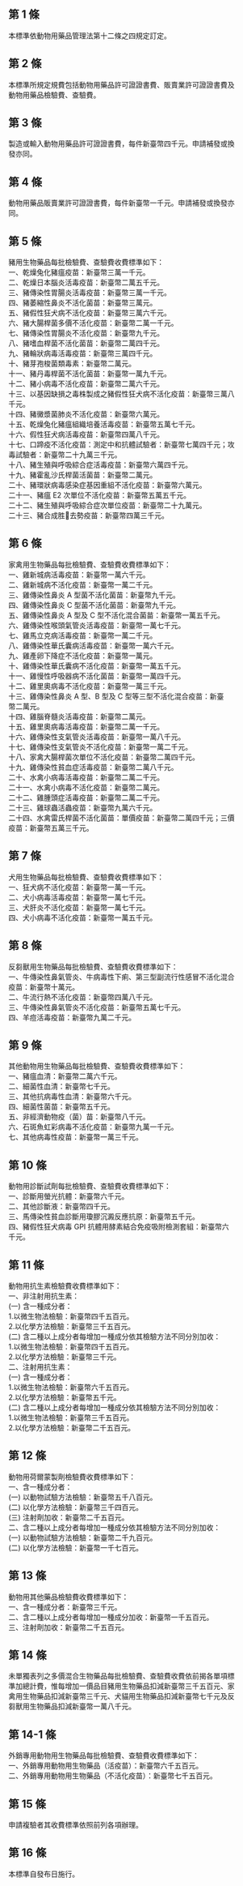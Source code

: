 第 1 條
-------
本標準依動物用藥品管理法第十二條之四規定訂定。

第 2 條
-------
本標準所規定規費包括動物用藥品許可證證書費、販賣業許可證證書費及  
動物用藥品檢驗費、查驗費。

第 3 條
-------
製造或輸入動物用藥品許可證證書費，每件新臺幣四千元。申請補發或換  
發亦同。

第 4 條
-------
動物用藥品販賣業許可證證書費，每件新臺幣一千元。申請補發或換發亦  
同。

第 5 條
-------
豬用生物藥品每批檢驗費、查驗費收費標準如下：  
一、乾燥兔化豬瘟疫苗：新臺幣三萬一千元。  
二、乾燥日本腦炎活毒疫苗：新臺幣二萬五千元。  
三、豬傳染性胃腸炎活毒疫苗：新臺幣三萬一千元。  
四、豬萎縮性鼻炎不活化菌苗：新臺幣三萬元。  
五、豬假性狂犬病不活化疫苗：新臺幣三萬六千元。  
六、豬大腸桿菌多價不活化疫苗：新臺幣二萬一千元。  
七、豬傳染性胃腸炎不活化疫苗：新臺幣九千元。  
八、豬嗜血桿菌不活化菌苗：新臺幣二萬四千元。  
九、豬輪狀病毒活毒疫苗：新臺幣三萬四千元。  
十、豬芽孢梭菌類毒素：新臺幣二萬元。  
十一、豬丹毒桿菌不活化菌苗：新臺幣一萬九千元。  
十二、豬小病毒不活化疫苗：新臺幣二萬六千元。  
十三、以基因缺損之毒株製成之豬假性狂犬病不活化疫苗：新臺幣三萬八  
      千元。  
十四、豬黴漿菌肺炎不活化疫苗：新臺幣六萬元。  
十五、乾燥兔化豬瘟組織培養活毒疫苗：新臺幣五萬七千元。  
十六、假性狂犬病活毒疫苗：新臺幣四萬八千元。  
十七、口蹄疫不活化疫苗：測定中和抗體試驗者：新臺幣七萬四千元；攻  
      毒試驗者：新臺幣二十九萬三千元。  
十八、豬生殖與呼吸綜合症活毒疫苗：新臺幣六萬四千元。  
十九、豬霍亂沙氏桿菌活菌苗：新臺幣二萬元。  
二十、豬環狀病毒感染症基因重組不活化疫苗：新臺幣六萬元。  
二十一、豬瘟 E2 次單位不活化疫苗：新臺幣五萬五千元。  
二十二、豬生殖與呼吸綜合症次單位疫苗：新臺幣二十九萬元。  
二十三、豬合成胜去勢疫苗：新臺幣四萬三千元。

第 6 條
-------
家禽用生物藥品每批檢驗費、查驗費收費標準如下：  
一、雞新城病活毒疫苗：新臺幣一萬六千元。  
二、雞新城病不活化疫苗：新臺幣一萬二千元。  
三、雞傳染性鼻炎 A  型菌不活化菌苗：新臺幣九千元。  
四、雞傳染性鼻炎 C  型菌不活化菌苗：新臺幣九千元。  
五、雞傳染性鼻炎 A  型及 C  型不活化混合菌苗：新臺幣一萬五千元。  
六、雞傳染性喉頭氣管炎活毒疫苗：新臺幣一萬七千元。  
七、雞馬立克病活毒疫苗：新臺幣一萬二千元。  
八、雞傳染性華氏囊病活毒疫苗：新臺幣一萬六千元。  
九、雞產卵下降症不活化疫苗：新臺幣一萬元。  
十、雞傳染性華氏囊病不活化疫苗：新臺幣一萬五千元。  
十一、雞慢性呼吸器病不活化菌苗：新臺幣一萬四千元。  
十二、雞里奧病毒不活化疫苗：新臺幣一萬三千元。  
十三、雞傳染性鼻炎 A  型、B 型及 C  型等三型不活化混合疫苗：新臺  
      幣二萬元。  
十四、雞腦脊髓炎活毒疫苗：新臺幣二萬元。  
十五、雞里奧病毒活毒疫苗：新臺幣二萬一千元。  
十六、雞傳染性支氣管炎活毒疫苗：新臺幣一萬八千元。  
十七、雞傳染性支氣管炎不活化疫苗：新臺幣一萬二千元。  
十八、家禽大腸桿菌次單位不活化疫苗：新臺幣二萬四千元。  
十九、雞傳染性貧血症活毒疫苗：新臺幣二萬八千元。  
二十、水禽小病毒活毒疫苗：新臺幣二萬二千元。  
二十一、水禽小病毒不活化疫苗：新臺幣二萬元。  
二十二、雞腫頭症活毒疫苗：新臺幣二萬二千元。  
二十三、雞球蟲活蟲疫苗：新臺幣九萬六千元。  
二十四、水禽雷氏桿菌不活化菌苗：單價疫苗：新臺幣二萬四千元；三價  
        疫苗：新臺幣五萬三千元。

第 7 條
-------
犬用生物藥品每批檢驗費、查驗費收費標準如下：  
一、狂犬病不活化疫苗：新臺幣一萬一千元。  
二、犬小病毒活毒疫苗：新臺幣一萬七千元。  
三、犬肝炎不活化疫苗：新臺幣一萬七千元。  
四、犬小病毒不活化疫苗：新臺幣一萬五千元。

第 8 條
-------
反芻獸用生物藥品每批檢驗費、查驗費收費標準如下：  
一、牛傳染性鼻氣管炎、牛病毒性下痢、第三型副流行性感冒不活化混合  
    疫苗：新臺幣十萬元。  
二、牛流行熱不活化疫苗：新臺幣四萬八千元。  
三、牛傳染性鼻氣管炎不活化疫苗：新臺幣五萬七千元。  
四、羊痘活毒疫苗：新臺幣九萬二千元。

第 9 條
-------
其他動物用生物藥品每批檢驗費、查驗費收費標準如下：  
一、豬瘟血清：新臺幣二萬六千元。  
二、細菌性血清：新臺幣七千元。  
三、其他抗病毒性血清：新臺幣六千元。  
四、細菌性菌苗：新臺幣五千元。  
五、非經濟動物疫（菌）苗：新臺幣八千元。  
六、石斑魚虹彩病毒不活化疫苗：新臺幣九萬一千元。  
七、其他病毒性疫苗：新臺幣一萬三千元。

第 10 條
--------
動物用診斷試劑每批檢驗費、查驗費收費標準如下：  
一、診斷用螢光抗體：新臺幣六千元。  
二、其他診斷液：新臺幣四千元。  
三、馬傳染性貧血診斷用瓊膠沉澱反應抗原：新臺幣五千元。  
四、豬假性狂犬病毒 GPI  抗體用酵素結合免疫吸附檢測套組：新臺幣六  
    千元。

第 11 條
--------
動物用抗生素檢驗費收費標準如下：  
一、非注射用抗生素：  
 (一) 含一種成分者：  
      1.以微生物法檢驗：新臺幣四千五百元。  
      2.以化學方法檢驗：新臺幣三千五百元。  
 (二) 含二種以上成分者每增加一種成分依其檢驗方法不同分別加收：  
      1.以微生物法檢驗：新臺幣四千五百元。  
      2.以化學方法檢驗：新臺幣三千元。  
二、注射用抗生素：  
 (一) 含一種成分者：  
      1.以微生物法檢驗：新臺幣六千五百元。  
      2.以化學方法檢驗：新臺幣五千元。  
 (二) 含二種以上成分者每增加一種成分依其檢驗方法不同分別加收：  
      1.以微生物法檢驗：新臺幣三千五百元。  
      2.以化學方法檢驗：新臺幣二千五百元。

第 12 條
--------
動物用荷爾蒙製劑檢驗費收費標準如下：  
一、含一種成分者：  
 (一) 以動物試驗方法檢驗：新臺幣五千八百元。  
 (二) 以化學方法檢驗：新臺幣三千四百元。  
 (三) 注射劑加收：新臺幣二千五百元。  
二、含二種以上成分者每增加一種成分依其檢驗方法不同分別加收：  
 (一) 以動物試驗方法檢驗：新臺幣二千九百元。  
 (二) 以化學方法檢驗：新臺幣一千七百元。

第 13 條
--------
動物用其他藥品檢驗費收費標準如下：  
一、含一種成分者：新臺幣三千元。  
二、含二種以上成分者每增加一種成分加收：新臺幣一千五百元。  
三、注射劑加收：新臺幣二千五百元。

第 14 條
--------
未單獨表列之多價混合生物藥品每批檢驗費、查驗費收費依前揭各單項標  
準加總計費，惟每增加一價品目豬用生物藥品扣減新臺幣三千五百元、家  
禽用生物藥品扣減新臺幣三千元、犬貓用生物藥品扣減新臺幣七千元及反  
芻獸用生物藥品扣減新臺幣一萬八千元。

第 14-1 條
----------
外銷專用動物用生物藥品每批檢驗費、查驗費收費標準如下：  
一、外銷專用動物用生物藥品（活疫苗）：新臺幣六千五百元。  
二、外銷專用動物用生物藥品（不活化疫苗）：新臺幣七千五百元。

第 15 條
--------
申請複驗者其收費標準依照前列各項辦理。

第 16 條
--------
本標準自發布日施行。

